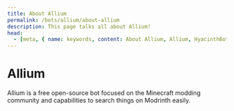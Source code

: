 ```yaml
---
title: About Allium
permalink: /bots/allium/about-allium
description: This page talks all about Allium!
head:
  - [meta, { name: keywords, content: About Allium, Allium, HyacinthBots, Hyacinth}]
---
```

# Allium

Allium is a free open-source bot focused on the Minecraft modding community and capabilities to search things on Modrinth easily.
